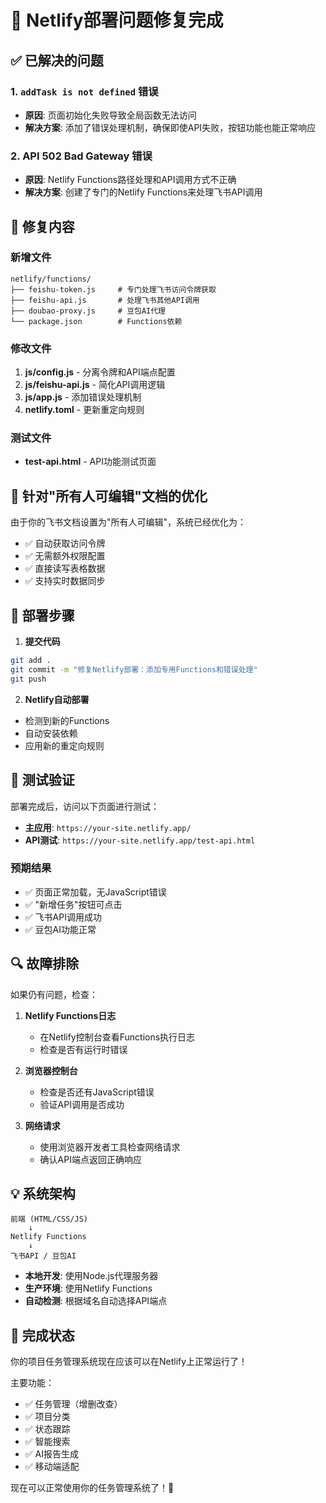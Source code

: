 # 🚀 Netlify部署问题修复完成

## ✅ 已解决的问题

### 1. `addTask is not defined` 错误
- **原因**: 页面初始化失败导致全局函数无法访问
- **解决方案**: 添加了错误处理机制，确保即使API失败，按钮功能也能正常响应

### 2. API 502 Bad Gateway 错误  
- **原因**: Netlify Functions路径处理和API调用方式不正确
- **解决方案**: 创建了专门的Netlify Functions来处理飞书API调用

## 🔧 修复内容

### 新增文件
```
netlify/functions/
├── feishu-token.js     # 专门处理飞书访问令牌获取
├── feishu-api.js       # 处理飞书其他API调用  
├── doubao-proxy.js     # 豆包AI代理
└── package.json        # Functions依赖
```

### 修改文件
1. **js/config.js** - 分离令牌和API端点配置
2. **js/feishu-api.js** - 简化API调用逻辑
3. **js/app.js** - 添加错误处理机制
4. **netlify.toml** - 更新重定向规则

### 测试文件
- **test-api.html** - API功能测试页面

## 🎯 针对"所有人可编辑"文档的优化

由于你的飞书文档设置为"所有人可编辑"，系统已经优化为：
- ✅ 自动获取访问令牌
- ✅ 无需额外权限配置
- ✅ 直接读写表格数据
- ✅ 支持实时数据同步

## 🚀 部署步骤

1. **提交代码**
```bash
git add .
git commit -m "修复Netlify部署：添加专用Functions和错误处理"
git push
```

2. **Netlify自动部署**
- 检测到新的Functions
- 自动安装依赖
- 应用新的重定向规则

## 🧪 测试验证

部署完成后，访问以下页面进行测试：
- **主应用**: `https://your-site.netlify.app/`
- **API测试**: `https://your-site.netlify.app/test-api.html`

### 预期结果
- ✅ 页面正常加载，无JavaScript错误
- ✅ "新增任务"按钮可点击
- ✅ 飞书API调用成功
- ✅ 豆包AI功能正常

## 🔍 故障排除

如果仍有问题，检查：

1. **Netlify Functions日志**
   - 在Netlify控制台查看Functions执行日志
   - 检查是否有运行时错误

2. **浏览器控制台**
   - 检查是否还有JavaScript错误
   - 验证API调用是否成功

3. **网络请求**
   - 使用浏览器开发者工具检查网络请求
   - 确认API端点返回正确响应

## 💡 系统架构

```
前端 (HTML/CSS/JS)
    ↓
Netlify Functions
    ↓
飞书API / 豆包AI
```

- **本地开发**: 使用Node.js代理服务器
- **生产环境**: 使用Netlify Functions
- **自动检测**: 根据域名自动选择API端点

## 🎉 完成状态

你的项目任务管理系统现在应该可以在Netlify上正常运行了！

主要功能：
- ✅ 任务管理（增删改查）
- ✅ 项目分类
- ✅ 状态跟踪  
- ✅ 智能搜索
- ✅ AI报告生成
- ✅ 移动端适配

现在可以正常使用你的任务管理系统了！🎊
